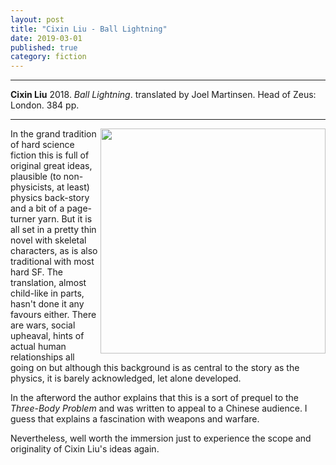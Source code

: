 ```yaml
---
layout: post
title: "Cixin Liu - Ball Lightning"
date: 2019-03-01
published: true
category: fiction
---
```



***
<b>Cixin Liu</b> 2018. _Ball Lightning_. translated by Joel Martinsen. Head of Zeus: London. 384 pp.

***

<img align="right" width="360" src="https://i.harperapps.com/hcanz/covers/9781786694690/y648.jpg" alt="">  

In the grand tradition of hard science fiction this is full of original great ideas, plausible (to non-physicists, at least) physics back-story and a bit of a page-turner yarn.  But it is all set in a pretty thin novel with skeletal characters, as is also traditional with most hard SF.  The translation, almost child-like in parts, hasn't done it any favours either.  There are wars, social upheaval, hints of actual human relationships all going on but although this background is as central to the story as the physics, it is barely acknowledged, let alone developed.  

In the afterword the author explains that this is a sort of prequel to the _Three-Body Problem_ and was written to appeal to a Chinese audience.  I guess that explains a fascination with weapons and warfare.

Nevertheless, well worth the immersion just to experience the scope and originality of Cixin Liu's ideas again.
